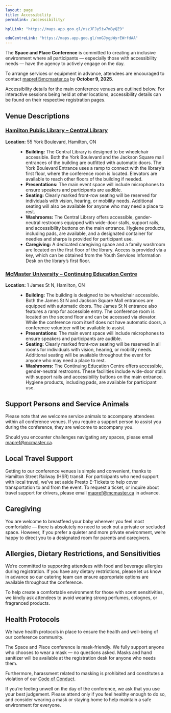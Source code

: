 ```yaml
---
layout: page
title: Accessibility
permalink: /accessibility/

hplLink: "https://maps.app.goo.gl/nszJFJy5iw7mByQZ9"

eduCentreLink: "https://maps.app.goo.gl/nmGJygpWyrEWrfdAA"
---
```


<div class="content-container">
    <p>
    The <strong>Space and Place Conference</strong> is committed to creating an inclusive environment where all participants — especially those with accessibility needs — have the agency to actively engage on the day.
    </p>
    <p>
    To arrange services or equipment in advance, attendees are encouraged to contact 
    <a href="mailto:mapref@mcmaster.ca">mapref@mcmaster.ca</a> by <strong>October 9, 2025</strong>.
    </p>
    <p>
    Accessibility details for the main conference venues are outlined below. For interactive sessions being held at other locations, accessibility details can be found on their respective registration pages.
    </p>
    <h2>Venue Descriptions</h2>
    <h3><a href="{{ page.hplLink }}" target ="_blank">Hamilton Public Library – Central Library</a></h3>
    <p><strong>Location:</strong> 55 York Boulevard, Hamilton, ON</p>
    <ul style="margin-left: 40px;">
        <li><strong>Building:</strong> The Central Library is designed to be wheelchair accessible. Both the York Boulevard and the Jackson Square mall entrances of the building are outfitted with automatic doors. The York Boulevard Entrance uses a ramp to connect with the library’s first floor, where the conference room is located. Elevators are available to reach other floors of the building if needed.</li>
        <li><strong>Presentations:</strong> The main event space will include microphones to ensure speakers and participants are audible.</li>
        <li><strong>Seating:</strong> Clearly marked front-row seating will be reserved for individuals with vision, hearing, or mobility needs. Additional seating will also be available for anyone who may need a place to rest.</li>
        <li><strong>Washrooms:</strong> The Central Library offers accessible, gender-neutral restrooms equipped with wide-door stalls, support rails, and accessibility buttons on the main entrance. Hygiene products, including pads, are available, and a designated container for needles and sharps is provided for participant use.</li>
        <li><strong>Caregiving:</strong> A dedicated caregiving space and a family washroom are located on the first floor of the library. Access is provided via a key, which can be obtained from the Youth Services Information Desk on the library’s first floor. </li>
    </ul>
    <h3><a href=" {{ page.eduCentreLink }} " target ="_blank">McMaster University – Continuing Education Centre</a></h3>
    <p><strong>Location:</strong> 1 James St N, Hamilton, ON</p>
    <ul style="margin-left: 40px;">
        <li><strong>Building:</strong> The building is designed to be wheelchair accessible. Both the James St N and Jackson Square Mall entrances are equipped with automatic doors. The James St N entrance also features a ramp for accessible entry. The conference room is located on the second floor and can be accessed via elevator. While the conference room itself does not have automatic doors, a conference volunteer will be available to assist.</li>
        <li><strong>Presentations:</strong> The main event space will include microphones to ensure speakers and participants are audible.</li>
        <li><strong>Seating:</strong> Clearly marked front-row seating will be reserved in all rooms for individuals with vision, hearing, or mobility needs. Additional seating will be available throughout the event for anyone who may need a place to rest.</li>
        <li><strong>Washrooms:</strong> The Continuing Education Centre offers accessible, gender-neutral restrooms. These facilities include wide-door stalls with support rails and accessibility buttons on the main entrance. Hygiene products, including pads, are available for participant use.</li>
    </ul>
    <h2>Support Persons and Service Animals</h2>
    <p>
    Please note that we welcome service animals to accompany attendees within all conference venues. If you require a support person to assist you during the conference, they are welcome to accompany you.
    </p>
    <p>
    Should you encounter challenges navigating any spaces, please email 
    <a href="mailto:mapref@mcmaster.ca">mapref@mcmaster.ca</a>.
    </p>
    <h2>Local Travel Support</h2>
    <p>
    Getting to our conference venues is simple and convenient, thanks to Hamilton Street Railway (HSR) transit. 
    For participants who need support with local travel, we’ve set aside Presto E-Tickets to help cover transportation to and from the event. 
    To request a ticket, or inquire about travel support for drivers, please email <a href="mailto:mapref@mcmaster.ca">mapref@mcmaster.ca</a> in advance.
    </p>
    <h2>Caregiving</h2>
    <p>
    You are welcome to breastfeed your baby wherever you feel most comfortable — there is absolutely no need to seek out a private or secluded space. However, if you prefer a quieter and more private environment, we’re happy to direct you to a designated room for parents and caregivers.
    </p>
    <h2>Allergies, Dietary Restrictions, and Sensitivities</h2>
    <p>
    We’re committed to supporting attendees with food and beverage allergies during registration. If you have any dietary restrictions, please let us know in advance so our catering team can ensure appropriate options are available throughout the conference.
    </p>
    <p>
    To help create a comfortable environment for those with scent sensitivities, we kindly ask attendees to avoid wearing strong perfumes, colognes, or fragranced products.
    </p>
    <h2 id="Health Protocols" >Health Protocols</h2>
    <p>We have health protocols in place to ensure the health and well-being of our conference community.</p>
    <p>The Space and Place conference is mask-friendly. We fully support anyone who chooses to wear a mask — no questions asked. Masks and hand sanitizer will be available at the registration desk for anyone who needs them.</p>
    <p>Furthermore, harassment related to masking is prohibited and constitutes a violation of our <a href="{{ site.baseurl }}/code-of-conduct/">Code of Conduct</a>.</p>
    <p>If you’re feeling unwell on the day of the conference, we ask that you use your best judgement. Please attend only if you feel healthy enough to do so, and consider wearing a mask or staying home to help maintain a safe environment for everyone.</p>
    <br>
</div>

